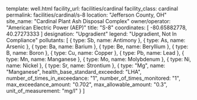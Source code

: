 template: well.html
facility_url: facilities/cardinal
facility_class: cardinal
permalink: facilities/cardinal/s-8
location: "Jefferson County, OH"
site_name: "Cardinal Plant Ash Disposal Complex"
owner/operator: "American Electric Power (AEP)"
title: "S-8"
coordinates: [
  -80.65882778,
  40.27273333
]
designation: "Upgradient"
legend: "Upgradient, Not In Compliance"
pollutants: [
{
  type: Sb,
  name: Antimony
},
{
  type: As,
  name: Arsenic
},
{
  type: Ba,
  name: Barium
},
{
  type: Be,
  name: Beryllium
},
{
  type: B,
  name: Boron
},
{
  type: Cu,
  name: Copper
},
{
  type: Pb,
  name: Lead
},
{
  type: Mn,
  name: Manganese
},
{
  type: Mo,
  name: Molybdenum
},
{
  type: Ni,
  name: Nickel
},
{
  type: Sr,
  name: Strontium
},
{
  type: "Mg",
  name: "Manganese",
  health_base_standard_exceeded: "LHA",
  number_of_times_in_exceedance: "1",
  number_of_times_monitored: "1",
  max_exceedance_amount: "0.702",
  max_allowable_amount: "0.3",
  unit_of_measurement: "mg/l"
  }
]
